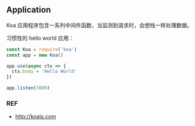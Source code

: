 ## Application

Koa 应用程序包含一系列中间件函数，当监测到请求时，会想栈一样处理数据。

习惯性的 hello world 应用：

```js
const Koa = require('koa')
const app = new Koa()

app.use(async ctx => {
  ctx.body = 'Hello World'
})

app.listen(3000)
```

### REF

- http://koajs.com